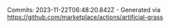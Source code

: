 Commits: 2023-11-22T06:48:20.842Z - Generated via https://github.com/marketplace/actions/artificial-grass
<br>
